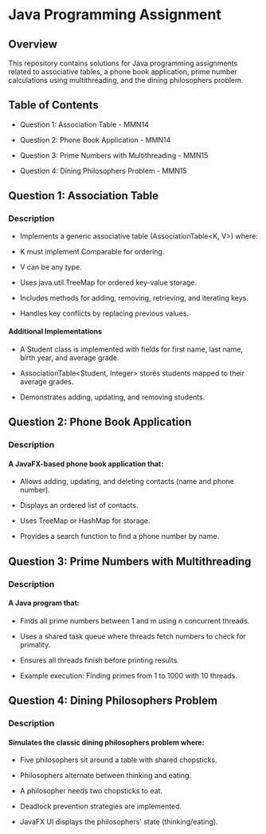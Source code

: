# **Java Programming Assignment**

## **Overview**

This repository contains solutions for Java programming assignments related to associative tables, a phone book application, prime number calculations using multithreading, and the dining philosophers problem.

## **Table of Contents**

- Question 1: Association Table - MMN14
  
- Question 2: Phone Book Application - MMN14
  
- Question 3: Prime Numbers with Multithreading - MMN15
  
- Question 4: Dining Philosophers Problem - MMN15



## **Question 1: Association Table**

### **Description**

- Implements a generic associative table (AssociationTable<K, V>) where:
  
- K must implement Comparable<K> for ordering.
  
- V can be any type.
  
- Uses java.util.TreeMap for ordered key-value storage.
  
- Includes methods for adding, removing, retrieving, and iterating keys.
  
- Handles key conflicts by replacing previous values.

#### **Additional Implementations**

  - A Student class is implemented with fields for first name, last name, birth year, and average grade.
    
  - AssociationTable<Student, Integer> stores students mapped to their average grades.
    
  - Demonstrates adding, updating, and removing students.

## **Question 2: Phone Book Application**

### **Description**

#### A JavaFX-based phone book application that:

  - Allows adding, updating, and deleting contacts (name and phone number).
    
  - Displays an ordered list of contacts.
    
  - Uses TreeMap or HashMap for storage.
    
  - Provides a search function to find a phone number by name.

## **Question 3: Prime Numbers with Multithreading**

### **Description**

#### A Java program that:

  - Finds all prime numbers between 1 and m using n concurrent threads.
    
  - Uses a shared task queue where threads fetch numbers to check for primality.
    
  - Ensures all threads finish before printing results.
    
  - Example execution: Finding primes from 1 to 1000 with 10 threads.

## **Question 4: Dining Philosophers Problem**

### **Description**

#### Simulates the classic dining philosophers problem where:

  - Five philosophers sit around a table with shared chopsticks.
    
  - Philosophers alternate between thinking and eating.
    
  - A philosopher needs two chopsticks to eat.
    
  - Deadlock prevention strategies are implemented.
    
  - JavaFX UI displays the philosophers' state (thinking/eating).
